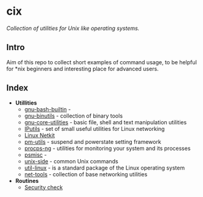 <!--
File          : README.md

Created       : Sat 07 Nov 2015 22:58:38
Last Modified : Mon 16 Nov 2015 21:15:09
Maintainer    : sharlatan
-->

# cix #
_Collection of utilities for Unix like operating systems._

## Intro ##
Aim of this repo to collect short examples of command usage, to be helpful for
*nix beginners and interesting place for advanced users.

## Index ##
*   __Utillities__
    -   [gnu-bash-builtin](utils/gnu-bash-builtin.md)     -
    -   [gnu-binutils](utils/gnu-binutils.md)             -  collection of binary tools
    -   [gnu-core-utilities](utils/gnu-core-utilities.md) -  basic file, shell and text manipulation utilities
    -   [IPutils](utils/iputils.md)                       -  set of small useful utilities for Linux networking
    -   [Linux Netkit](utils/netkit.md)
    -   [pm-utils](utils/pm-utils.md)                     -  suspend and powerstate setting framework
    -   [procps-ng](utils/procps-ng.md)                   -  utilities for monitoring your system and its processes
    -   [psmisc](utils/psmisc.md)   -   
    -   [unix-side](utils/unix-side.md)                   -  common Unix commands
    -   [util-linux](utils/util-linux.md)                 -  is a standard package of the Linux operating system
    -   [net-tools](utils/net-utils.md)                   -  collection of base networking utilities 
*   __Routines__
    -   [Security check](routines/security_check.md)
